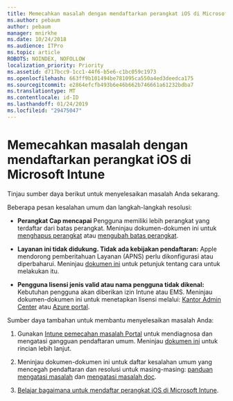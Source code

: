```yaml
---
title: Memecahkan masalah dengan mendaftarkan perangkat iOS di Microsoft Intune
ms.author: pebaum
author: pebaum
manager: mnirkhe
ms.date: 10/24/2018
ms.audience: ITPro
ms.topic: article
ROBOTS: NOINDEX, NOFOLLOW
localization_priority: Priority
ms.assetid: d717bcc9-1cc1-44f6-b5e6-c1bc059c1973
ms.openlocfilehash: 663ff9b101494be781095ca550a4ed3deedca175
ms.sourcegitcommit: e2864efcfb493b6e46b662b746661a61232bdba7
ms.translationtype: MT
ms.contentlocale: id-ID
ms.lasthandoff: 01/24/2019
ms.locfileid: "29475047"
---
```

# <a name="troubleshoot-issues-with-enrolling-ios-devices-in-microsoft-intune"></a>Memecahkan masalah dengan mendaftarkan perangkat iOS di Microsoft Intune

Tinjau sumber daya berikut untuk menyelesaikan masalah Anda sekarang. 
  
Beberapa pesan kesalahan umum dan langkah-langkah resolusi:
  
- **Perangkat Cap mencapai** Pengguna memiliki lebih perangkat yang terdaftar dari batas perangkat. Meninjau dokumen-dokumen ini untuk [menghapus perangkat](https://docs.microsoft.com/en-us/intune/devices-wipe) atau [mengubah batas perangkat](https://docs.microsoft.com/en-us/intune/enrollment-restrictions-set#set-device-limit-restrictions).
    
- **Layanan ini tidak didukung. Tidak ada kebijakan pendaftaran:** Apple mendorong pemberitahuan Layanan (APNS) perlu dikonfigurasi atau diperbaharui. Meninjau [dokumen ini](https://docs.microsoft.com/en-us/intune/apple-mdm-push-certificate-get) untuk petunjuk tentang cara untuk melakukan itu. 
    
- **Pengguna lisensi jenis valid atau nama pengguna tidak dikenal:** Kebutuhan pengguna akan diberikan izin Intune atau EMS. Meninjau dokumen-dokumen ini untuk menetapkan lisensi melalui: [Kantor Admin Center](https://docs.microsoft.com/en-us/intune/licenses-assign) atau [Azure portal](https://docs.microsoft.com/en-us/azure/active-directory/license-users-groups).
    
Sumber daya tambahan untuk membantu menyelesaikan masalah Anda:
  
1. Gunakan [Intune pemecahan masalah Portal](https://devicemanagement.microsoft.com/#blade/Microsoft_Intune_DeviceSettings/TroubleshootBlade) untuk mendiagnosa dan mengatasi gangguan pendaftaran umum. Meninjau [dokumen ini](https://docs.microsoft.com/en-us/intune/help-desk-operators) untuk rincian lebih lanjut. 
    
2. Meninjau dokumen-dokumen ini untuk daftar kesalahan umum yang mencegah pendaftaran dan resolusi untuk masing-masing: [panduan mengatasi masalah](https://support.microsoft.com/en-us/help/4039809/troubleshooting-ios-device-enrollment-in-intune) dan [mengatasi masalah doc](https://docs.microsoft.com/en-us/intune-classic/troubleshoot/troubleshoot-device-enrollment-in-intune).
    
3. [Belajar bagaimana untuk mendaftar perangkat iOS di Microsoft Intune](https://docs.microsoft.com/en-us/intune/ios-enroll).
    

